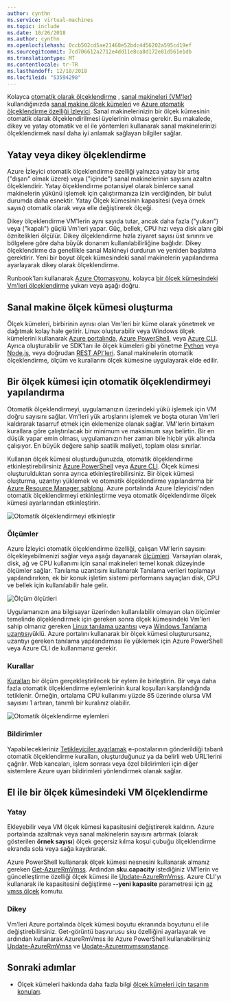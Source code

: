 ```yaml
---
author: cynthn
ms.service: virtual-machines
ms.topic: include
ms.date: 10/26/2018
ms.author: cynthn
ms.openlocfilehash: 0ccb502cd5ae21468e52bdc4d56202a595cd19ef
ms.sourcegitcommit: 7cd706612a2712e4dd11e8ca8d172e81d561e1db
ms.translationtype: MT
ms.contentlocale: tr-TR
ms.lasthandoff: 12/18/2018
ms.locfileid: "53594298"
---
```

Kolayca [otomatik olarak ölçeklendirme](../articles/azure-monitor/platform/autoscale-best-practices.md) , [sanal makineleri (VM'ler)](../articles/virtual-machines/windows/overview.md) kullandığınızda [sanal makine ölçek kümeleri](../articles/virtual-machine-scale-sets/virtual-machine-scale-sets-overview.md) ve [Azure otomatik ölçeklendirme özelliği İzleyici](../articles/azure-monitor/platform/autoscale-overview.md). Sanal makinelerinizin bir ölçek kümesinin otomatik olarak ölçeklendirilmesi üyelerinin olması gerekir. Bu makalede, dikey ve yatay otomatik ve el ile yöntemleri kullanarak sanal makinelerinizi ölçeklendirmek nasıl daha iyi anlamak sağlayan bilgiler sağlar.

## <a name="horizontal-or-vertical-scaling"></a>Yatay veya dikey ölçeklendirme

Azure İzleyici otomatik ölçeklendirme özelliği yalnızca yatay bir artış ("dışarı" olmak üzere) veya ("içinde") sanal makinelerinin sayısını azaltın ölçeklendirir. Yatay ölçeklendirme potansiyel olarak binlerce sanal makinelerin yükünü işlemek için çalıştırmanıza izin verdiğinden, bir bulut durumda daha esnektir. Yatay Ölçek kümesinin kapasitesi (veya örnek sayısı) otomatik olarak veya elle değiştirerek ölçeği. 

Dikey ölçeklendirme VM'lerin aynı sayıda tutar, ancak daha fazla ("yukarı") veya ("kapalı") güçlü Vm'leri yapar. Güç, bellek, CPU hızı veya disk alanı gibi öznitelikleri ölçülür. Dikey ölçeklendirme hızla ziyaret sayısı üst sınırını ve bölgelere göre daha büyük donanım kullanılabilirliğine bağlıdır. Dikey ölçeklendirme da genellikle sanal Makineyi durdurun ve yeniden başlatma gerektirir. Yeni bir boyut ölçek kümesindeki sanal makinelerin yapılandırma ayarlayarak dikey olarak ölçeklendirme.

Runbook'ları kullanarak [Azure Otomasyonu](../articles/automation/automation-intro.md), kolayca [bir ölçek kümesindeki Vm'leri ölçeklendirme](../articles/virtual-machine-scale-sets/virtual-machine-scale-sets-vertical-scale-reprovision.md) yukarı veya aşağı doğru.

## <a name="create-a-virtual-machine-scale-set"></a>Sanal makine ölçek kümesi oluşturma

Ölçek kümeleri, birbirinin aynısı olan Vm'leri bir küme olarak yönetmek ve dağıtmak kolay hale getirir. Linux oluşturabilir veya Windows ölçek kümelerini kullanarak [Azure portalında](../articles/virtual-machine-scale-sets/virtual-machine-scale-sets-portal-create.md), [Azure PowerShell](../articles/virtual-machines/windows/tutorial-create-vmss.md), veya [Azure CLI](../articles/virtual-machines/linux/tutorial-create-vmss.md). Ayrıca oluşturabilir ve SDK'ları ile ölçek kümeleri gibi yönetme [Python](https://azure.microsoft.com/develop/python/) veya [Node.js](/nodejs/azure), veya doğrudan [REST API'leri](/rest/api/compute/virtualmachinescalesets). Sanal makinelerin otomatik ölçeklendirme, ölçüm ve kurallarını ölçek kümesine uygulayarak elde edilir.

## <a name="configure-autoscale-for-a-scale-set"></a>Bir ölçek kümesi için otomatik ölçeklendirmeyi yapılandırma

Otomatik ölçeklendirmeyi, uygulamanızın üzerindeki yükü işlemek için VM doğru sayısını sağlar. Vm'leri yük artışlarını işlemek ve boşta oturan Vm'leri kaldırarak tasarruf etmek için eklemenize olanak sağlar. VM'lerin birtakım kurallara göre çalıştırılacak bir minimum ve maksimum sayı belirtin. Bir en düşük yapar emin olması, uygulamanızın her zaman bile hiçbir yük altında çalışıyor. En büyük değere sahip saatlik maliyeti, toplam olası sınırlar.

Kullanan ölçek kümesi oluşturduğunuzda, otomatik ölçeklendirme etkinleştirebilirsiniz [Azure PowerShell](../articles/azure-monitor/platform/powershell-quickstart-samples.md#create-and-manage-autoscale-settings) veya [Azure CLI](https://docs.microsoft.com/cli/azure/monitor/autoscale-settings). Ölçek kümesi oluşturulduktan sonra ayrıca etkinleştirebilirsiniz. Bir ölçek kümesi oluşturma, uzantıyı yüklemek ve otomatik ölçeklendirme yapılandırma bir [Azure Resource Manager şablonu](../articles/virtual-machine-scale-sets/virtual-machine-scale-sets-windows-autoscale.md). Azure portalında Azure İzleyicisi'nden otomatik ölçeklendirmeyi etkinleştirme veya otomatik ölçeklendirme ölçek kümesi ayarlarından etkinleştirin.

![Otomatik ölçeklendirmeyi etkinleştir](./media/virtual-machines-autoscale/virtual-machines-autoscale-enable.png)
 
### <a name="metrics"></a>Ölçümler

Azure İzleyici otomatik ölçeklendirme özelliği, çalışan VM'lerin sayısını ölçekleyebilmenizi sağlar veya aşağı dayanarak [ölçümleri](../articles/azure-monitor/platform/autoscale-common-metrics.md). Varsayılan olarak, disk, ağ ve CPU kullanımı için sanal makineleri temel konak düzeyinde ölçümler sağlar. Tanılama uzantısını kullanarak Tanılama verileri toplamayı yapılandırırken, ek bir konuk işletim sistemi performans sayaçları disk, CPU ve bellek için kullanılabilir hale gelir.

![Ölçüm ölçütleri](./media/virtual-machines-autoscale/virtual-machines-autoscale-criteria.png)

Uygulamanızın ana bilgisayar üzerinden kullanılabilir olmayan olan ölçümler temelinde ölçeklendirmek için gereken sonra ölçek kümesindeki Vm'leri sahip olmanız gereken [Linux tanılama uzantısı](../articles/virtual-machines/linux/diagnostic-extension.md) veya [Windows Tanılama uzantısı](../articles/virtual-machines/windows/ps-extensions-diagnostics.md)yüklü. Azure portalını kullanarak bir ölçek kümesi oluşturursanız, uzantıyı gereken tanılama yapılandırması ile yüklemek için Azure PowerShell veya Azure CLI de kullanmanız gerekir.
 
### <a name="rules"></a>Kurallar

[Kuralları](../articles/monitoring-and-diagnostics/monitoring-autoscale-scale-by-custom-metric.md) bir ölçüm gerçekleştirilecek bir eylem ile birleştirin. Bir veya daha fazla otomatik ölçeklendirme eylemlerinin kural koşulları karşılandığında tetiklenir. Örneğin, ortalama CPU kullanımı yüzde 85 üzerinde olursa VM sayısını 1 artıran, tanımlı bir kuralınız olabilir.

![Otomatik ölçeklendirme eylemleri](./media/virtual-machines-autoscale/virtual-machines-autoscale-actions.png)
 
### <a name="notifications"></a>Bildirimler

Yapabilecekleriniz [Tetikleyiciler ayarlamak](../articles/azure-monitor/platform/autoscale-webhook-email.md) e-postalarının gönderildiği tabanlı otomatik ölçeklendirme kuralları, oluşturduğunuz ya da belirli web URL'lerini çağrılır. Web kancaları, işlem sonrası veya özel bildirimleri için diğer sistemlere Azure uyarı bildirimleri yönlendirmek olanak sağlar.

## <a name="manually-scale-vms-in-a-scale-set"></a>El ile bir ölçek kümesindeki VM ölçeklendirme

### <a name="horizontal"></a>Yatay

Ekleyebilir veya VM ölçek kümesi kapasitesini değiştirerek kaldırın. Azure portalında azaltmak veya sanal makinelerin sayısını artırmak (olarak gösterilen **örnek sayısı**) ölçek geçersiz kılma koşul çubuğu ölçeklendirme ekranda sola veya sağa kaydırarak.

Azure PowerShell kullanarak ölçek kümesi nesnesini kullanarak almanız gereken [Get-AzureRmVmss](https://docs.microsoft.com/powershell/module/azurerm.compute/get-azurermvmss). Ardından **sku.capacity** istediğiniz VM'lerin ve güncelleştirme özelliği ölçek kümesi ile [Update-AzureRmVmss](https://docs.microsoft.com/powershell/module/azurerm.compute/update-azurermvmss). Azure CLI'yı kullanarak ile kapasitesini değiştirme **--yeni kapasite** parametresi için [az vmss ölçek](https://docs.microsoft.com/cli/azure/vmss#az_vmss_scale) komutu.

### <a name="vertical"></a>Dikey

Vm'leri Azure portalında ölçek kümesi boyutu ekranında boyutunu el ile değiştirebilirsiniz. Get-görüntü başvurusu sku özelliğini ayarlayarak ve ardından kullanarak AzureRmVmss ile Azure PowerShell kullanabilirsiniz [Update-AzureRmVmss](https://docs.microsoft.com/powershell/module/azurerm.compute/update-azurermvmss) ve [Update-Azurermvmssınstance](https://docs.microsoft.com/powershell/module/azurerm.compute/update-azurermvmssinstance).

## <a name="next-steps"></a>Sonraki adımlar

- Ölçek kümeleri hakkında daha fazla bilgi [ölçek kümeleri için tasarım konuları](../articles/virtual-machine-scale-sets/virtual-machine-scale-sets-design-overview.md).


